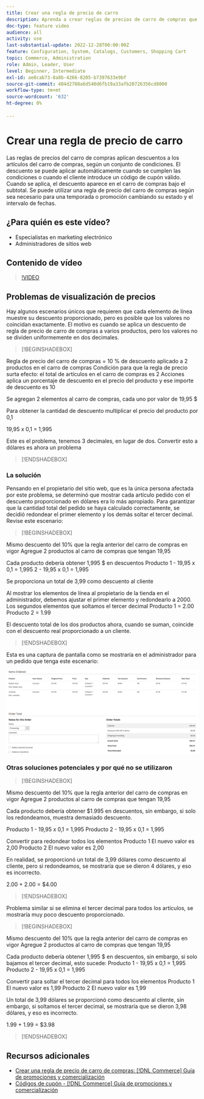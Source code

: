 ```yaml
---
title: Crear una regla de precio de carro
description: Aprenda a crear reglas de precios de carro de compras que apliquen descuentos en el carro de compras en función de un conjunto de condiciones.
doc-type: feature video
audience: all
activity: use
last-substantial-update: 2022-12-28T00:00:00Z
feature: Configuration, System, Catalogs, Customers, Shopping Cart
topic: Commerce, Administration
role: Admin, Leader, User
level: Beginner, Intermediate
exl-id: ae8cab73-8a8b-4266-8205-b7397633e9bf
source-git-commit: 404d2708a6d540d6fb19a33afb20726356cd8000
workflow-type: tm+mt
source-wordcount: '632'
ht-degree: 0%

---
```


# Crear una regla de precio de carro

Las reglas de precios del carro de compras aplican descuentos a los artículos del carro de compras, según un conjunto de condiciones. El descuento se puede aplicar automáticamente cuando se cumplen las condiciones o cuando el cliente introduce un código de cupón válido. Cuando se aplica, el descuento aparece en el carro de compras bajo el subtotal. Se puede utilizar una regla de precio del carro de compras según sea necesario para una temporada o promoción cambiando su estado y el intervalo de fechas.

## ¿Para quién es este vídeo?

- Especialistas en marketing electrónico
- Administradores de sitios web

## Contenido de vídeo

>[!VIDEO](https://video.tv.adobe.com/v/343835?quality=12&learn=on)

## Problemas de visualización de precios

Hay algunos escenarios únicos que requieren que cada elemento de línea muestre su descuento proporcionado, pero es posible que los valores no coincidan exactamente. El motivo es cuando se aplica un descuento de regla de precio de carro de compras a varios productos, pero los valores no se dividen uniformemente en dos decimales.

>[!BEGINSHADEBOX]

Regla de precio del carro de compras = 10 % de descuento aplicado a 2 productos en el carro de compras Condición para que la regla de precio surta efecto: el total de artículos en el carro de compras es 2 Acciones aplica un porcentaje de descuento en el precio del producto y ese importe de descuento es 10

Se agregan 2 elementos al carro de compras, cada uno por valor de 19,95 $

Para obtener la cantidad de descuento multiplicar el precio del producto por 0,1

19,95 x 0,1 = 1,995

Este es el problema, tenemos 3 decimales, en lugar de dos. Convertir esto a dólares es ahora un problema

>[!ENDSHADEBOX]

### La solución

Pensando en el propietario del sitio web, que es la única persona afectada por este problema, se determinó que mostrar cada artículo pedido con el descuento proporcionado en dólares era lo más apropiado. Para garantizar que la cantidad total del pedido se haya calculado correctamente, se decidió redondear el primer elemento y los demás soltar el tercer decimal. Revise este escenario:

>[!BEGINSHADEBOX]

Mismo descuento del 10% que la regla anterior del carro de compras en vigor Agregue 2 productos al carro de compras que tengan 19,95

Cada producto debería obtener 1,995 $ en descuentos Producto 1 - 19,95 x 0,1 = 1,995 2 - 19,95 x 0,1 = 1,995

Se proporciona un total de 3,99 como descuento al cliente

Al mostrar los elementos de línea al propietario de la tienda en el administrador, debemos ajustar el primer elemento y redondearlo a 2000. Los segundos elementos que soltamos el tercer decimal Producto 1 = 2.00 Producto 2 = 1.99

El descuento total de los dos productos ahora, cuando se suman, coincide con el descuento real proporcionado a un cliente.
>[!ENDSHADEBOX]

Esta es una captura de pantalla como se mostraría en el administrador para un pedido que tenga este escenario:

![Vista de administración que muestra elementos ordenados con valores diferentes](../assets/commerce-admin-cart-price-rule-values-different.png)

### Otras soluciones potenciales y por qué no se utilizaron

>[!BEGINSHADEBOX]

Mismo descuento del 10% que la regla anterior del carro de compras en vigor Agregue 2 productos al carro de compras que tengan 19,95

Cada producto debería obtener $1.995 en descuentos, sin embargo, si solo los redondeamos, muestra demasiado descuento.

Producto 1 - 19,95 x 0,1 = 1,995 Producto 2 - 19,95 x 0,1 = 1,995

Convertir para redondear todos los elementos Producto 1 El nuevo valor es 2,00 Producto 2 El nuevo valor es 2,00

En realidad, se proporcionó un total de 3,99 dólares como descuento al cliente, pero si redondeamos, se mostraría que se dieron 4 dólares, y eso es incorrecto.

2.00 + 2.00 = $4.00

>[!ENDSHADEBOX]

Problema similar si se elimina el tercer decimal para todos los artículos, se mostraría muy poco descuento proporcionado.

>[!BEGINSHADEBOX]

Mismo descuento del 10% que la regla anterior del carro de compras en vigor Agregue 2 productos al carro de compras que tengan 19,95

Cada producto debería obtener 1,995 $ en descuentos, sin embargo, si solo bajamos el tercer decimal, esto sucede: Producto 1 - 19,95 x 0,1 = 1,995 Producto 2 - 19,95 x 0,1 = 1,995

Convertir para soltar el tercer decimal para todos los elementos Producto 1 El nuevo valor es 1,99 Producto 2 El nuevo valor es 1,99

Un total de 3,99 dólares se proporcionó como descuento al cliente, sin embargo, si soltamos el tercer decimal, se mostraría que se dieron 3,98 dólares, y eso es incorrecto.

1.99 + 1.99 = $3.98

>[!ENDSHADEBOX]


## Recursos adicionales

- [Crear una regla de precio de carro de compras: [!DNL Commerce] Guía de promociones y comercialización](https://experienceleague.adobe.com/docs/commerce-admin/marketing/promotions/cart-rules/price-rules-cart-create.html)
- [Códigos de cupón - [!DNL Commerce] Guía de promociones y comercialización](https://experienceleague.adobe.com/docs/commerce-admin/marketing/promotions/cart-rules/price-rules-cart-coupon.html)
